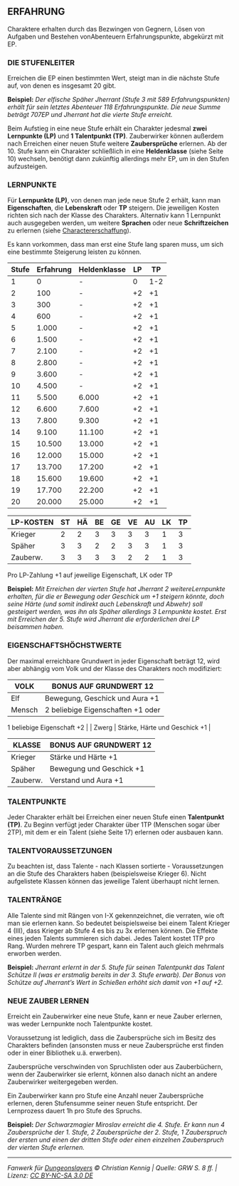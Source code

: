 ## ERFAHRUNG

Charaktere erhalten durch das Bezwingen von Gegnern, Lösen von Aufgaben und Bestehen vonAbenteuern Erfahrungspunkte, abgekürzt mit EP.

### DIE STUFENLEITER

Erreichen die EP einen bestimmten Wert, steigt man in die nächste Stufe auf, von denen es insgesamt 20 gibt.

**Beispiel:** _Der elfische Späher Jherrant (Stufe 3 mit 589 Erfahrungspunkten) erhält für sein letztes Abenteuer 118 Erfahrungspunkte. Die neue Summe beträgt 707EP und Jherrant hat die vierte Stufe erreicht._

Beim Aufstieg in eine neue Stufe erhält ein Charakter jedesmal **zwei Lernpunkte (LP)** und **1 Talentpunkt (TP)**.
Zauberwirker können außerdem nach Erreichen einer neuen Stufe weitere **Zaubersprüche** erlernen.
Ab der 10. Stufe kann ein Charakter schließlich in eine **Heldenklasse** (siehe Seite 10) wechseln, benötigt dann zukünftig allerdings mehr EP, um in den Stufen aufzusteigen.

### LERNPUNKTE

Für **Lernpunkte (LP)**, von denen man jede neue Stufe 2 erhält, kann man **Eigenschaften**, die **Lebenskraft** oder **TP** steigern. Die jeweiligen Kosten richten sich nach der Klasse des Charakters.
Alternativ kann 1 Lernpunkt auch ausgegeben werden, um weitere **Sprachen** oder neue **Schriftzeichen** zu erlernen (siehe [Charactererschaffung](grw/charaktere-charaktererschaffung)).

Es kann vorkommen, dass man erst eine Stufe lang sparen muss, um sich eine bestimmte Steigerung leisten zu können.

| Stufe | Erfahrung | Heldenklasse | LP  | TP  |
| ----- | --------- | ------------ | --- | --- |
| 1     | 0         | -            | 0   | 1-2 |
| 2     | 100       | -            | +2  | +1  |
| 3     | 300       | -            | +2  | +1  |
| 4     | 600       | -            | +2  | +1  |
| 5     | 1.000     | -            | +2  | +1  |
| 6     | 1.500     | -            | +2  | +1  |
| 7     | 2.100     | -            | +2  | +1  |
| 8     | 2.800     | -            | +2  | +1  |
| 9     | 3.600     | -            | +2  | +1  |
| 10    | 4.500     | -            | +2  | +1  |
| 11    | 5.500     | 6.000        | +2  | +1  |
| 12    | 6.600     | 7.600        | +2  | +1  |
| 13    | 7.800     | 9.300        | +2  | +1  |
| 14    | 9.100     | 11.100       | +2  | +1  |
| 15    | 10.500    | 13.000       | +2  | +1  |
| 16    | 12.000    | 15.000       | +2  | +1  |
| 17    | 13.700    | 17.200       | +2  | +1  |
| 18    | 15.600    | 19.600       | +2  | +1  |
| 19    | 17.700    | 22.200       | +2  | +1  |
| 20    | 20.000    | 25.000       | +2  | +1  |

| LP-KOSTEN | ST  | HÄ  | BE  | GE  | VE  | AU  | LK  | TP  |
| --------- | --- | --- | --- | --- | --- | --- | --- | --- |
| Krieger   | 2   | 2   | 3   | 3   | 3   | 3   | 1   | 3   |
| Späher    | 3   | 3   | 2   | 2   | 3   | 3   | 1   | 3   |
| Zauberw.  | 3   | 3   | 3   | 3   | 2   | 2   | 1   | 3   |

Pro LP-Zahlung +1 auf jeweilige Eigenschaft, LK oder TP

**Beispiel:** _Mit Erreichen der vierten Stufe hat Jherrant 2 weitereLernpunkte erhalten, für die er Bewegung oder Geschick um +1 steigern könnte, doch seine Härte (und somit indirekt auch Lebenskraft und Abwehr) soll gesteigert werden, was ihn als Späher allerdings 3 Lernpunkte kostet. Erst mit Erreichen der 5. Stufe wird Jherrant die erforderlichen drei LP beisammen haben._

### EIGENSCHAFTSHÖCHSTWERTE

Der maximal erreichbare Grundwert in jeder Eigenschaft beträgt 12, wird aber abhängig vom Volk und der Klasse des Charakters noch modifiziert:

| VOLK   | BONUS AUF GRUNDWERT 12                                          |
| ------ | --------------------------------------------------------------- |
| Elf    | Bewegung, Geschick und Aura +1                                  |
| Mensch | 2 beliebige Eigenschaften +1 oder

1 beliebige Eigenschaft +2 |
| Zwerg  | Stärke, Härte und Geschick +1                                   |

| KLASSE   | BONUS AUF GRUNDWERT 12   |
| -------- | ------------------------ |
| Krieger  | Stärke und Härte +1      |
| Späher   | Bewegung und Geschick +1 |
| Zauberw. | Verstand und Aura +1     |

### TALENTPUNKTE

Jeder Charakter erhält bei Erreichen einer neuen Stufe einen **Talentpunkt (TP)**. Zu Beginn verfügt jeder Charakter über 1TP (Menschen sogar über 2TP), mit dem er ein Talent (siehe Seite 17) erlernen oder ausbauen kann.

### TALENTVORAUSSETZUNGEN

Zu beachten ist, dass Talente - nach Klassen sortierte - Voraussetzungen an die Stufe des Charakters haben (beispielsweise Krieger 6). Nicht aufgelistete Klassen können das jeweilige Talent überhaupt nicht lernen.

### TALENTRÄNGE

Alle Talente sind mit Rängen von I-X gekennzeichnet, die verraten, wie oft man sie erlernen kann. So bedeutet beispielsweise bei einem Talent Krieger 4 (III), dass Krieger ab Stufe 4 es bis zu 3x erlernen können. Die Effekte eines jeden Talents summieren sich dabei. Jedes Talent kostet 1TP pro Rang. Wurden mehrere TP gespart, kann ein Talent auch gleich mehrmals erworben werden.

**Beispiel:** _Jherrant erlernt in der 5. Stufe für seinen Talentpunkt das Talent Schütze II (was er erstmalig bereits in der 3. Stufe erwarb). Der Bonus von Schütze auf Jherrant’s Wert in Schießen erhöht sich damit von +1 auf +2._

### NEUE ZAUBER LERNEN

Erreicht ein Zauberwirker eine neue Stufe, kann er neue Zauber erlernen, was weder Lernpunkte noch Talentpunkte kostet.

Voraussetzung ist lediglich, dass die Zaubersprüche sich im Besitz des Charakters befinden (ansonsten muss er neue Zaubersprüche erst finden oder in einer Bibliothek u.ä. erwerben).

Zaubersprüche verschwinden von Spruchlisten oder aus Zauberbüchern, wenn der Zauberwirker sie erlernt, können also danach nicht an andere Zauberwirker weitergegeben werden.

Ein Zauberwirker kann pro Stufe eine Anzahl neuer Zaubersprüche erlernen, deren Stufensumme seiner neuen Stufe entspricht. Der Lernprozess dauert 1h pro Stufe des Spruchs.

**Beispiel:** _Der Schwarzmagier Miroslav erreicht die 4. Stufe. Er kann nun 4 Zaubersprüche der 1. Stufe, 2 Zaubersprüche der 2. Stufe, 1 Zauberspruch der ersten und einen der dritten Stufe oder einen einzelnen Zauberspruch der vierten Stufe erlernen._

---

_Fanwerk für [Dungeonslayers](https://www.dungeonslayers.net/) © Christian Kennig | Quelle: GRW S. 8 ff. | Lizenz: [CC BY-NC-SA 3.0 DE](https://creativecommons.org/licenses/by-nc-sa/3.0/de/)_
